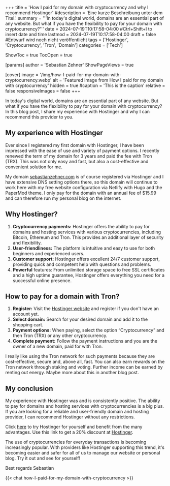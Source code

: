 +++
title = 'How I paid for my domain with cryptocurrency and why I recommend Hostinger'
#description = 'Eine kurze Beschreibung unter dem Titel.'
summary = '''In today's digital world, domains are an essential part of any website. But what if you have the flexibility to pay for your domain with cryptocurrency?'''
date = 2024-07-19T10:17:58-04:00 #Ctrl+Shift+I to insert date and time
lastmod = 2024-07-19T10:17:58-04:00
draft = false #Entwurf wird noch nicht veröffentlicht
tags = ['Hostinger', 'Cryptocurrency', 'Tron', 'Domain']
categories = ['Tech']

ShowToc = true
TocOpen = true

[params]
    author = 'Sebastian Zehner'
    ShowPageViews = true

[cover]
    image = '/img/how-I-paid-for-my-domain-with-cryptocurrency.webp'
    alt = 'Featured image from How I paid for my domain with cryptocurrency'
    hidden = true
    #caption = 'This is the caption'
    relative = false
    responsiveImages = false
+++

In today's digital world, domains are an essential part of any website. But what if you have the flexibility to pay for your domain with cryptocurrency? In this blog post, I share my experience with Hostinger and why I can recommend this provider to you.

## My experience with Hostinger

Ever since I registered my first domain with Hostinger, I have been impressed with the ease of use and variety of payment options. I recently renewed the term of my domain for 3 years and paid the fee with Tron (TRX). This was not only easy and fast, but also a cost-effective and convenient solution for me.

My domain [sebastianzehner.com](sebastianzehner.com) is of course registered via Hostinger and I have extensive DNS setting options there, so this domain will continue to work here with my free website configuration via Netlify with Hugo and the PaperMod theme. I only pay for the domain with an annual fee of $15.99 and can therefore run my personal blog on the internet.

## Why Hostinger?

1. **Cryptocurrency payments:** Hostinger offers the ability to pay for domains and hosting services with various cryptocurrencies, including Bitcoin, Ethereum and Tron. This provides an additional layer of security and flexibility.
2. **User-friendliness:** The platform is intuitive and easy to use for both beginners and experienced users.
3. **Customer support:** Hostinger offers excellent 24/7 customer support, providing quick and competent help with questions and problems.
4. **Powerful** features: From unlimited storage space to free SSL certificates and a high uptime guarantee, Hostinger offers everything you need for a successful online presence.

## How to pay for a domain with Tron?

1. **Register:** Visit the [Hostinger website](https://bit.ly/3W9oyZG) and register if you don't have an account yet.
2. **Select domain:** Search for your desired domain and add it to the shopping cart.
3. **Payment options:** When paying, select the option “Cryptocurrency” and then Tron (TRX) or any other cryptocurrency.
4. **Complete payment:** Follow the payment instructions and you are the owner of a new domain, paid for with Tron.

I really like using the Tron network for such payments because they are cost-effective, secure and, above all, fast. You can also earn rewards on the Tron network through staking and voting. Further income can be earned by renting out energy. Maybe more about this in another blog post.

## My conclusion

My experience with Hostinger was and is consistently positive. The ability to pay for domains and hosting services with cryptocurrencies is a big plus. If you are looking for a reliable and user-friendly domain and hosting provider, I can recommend Hostinger without any restrictions.

Click [here](https://bit.ly/3W9oyZG) to try Hostinger for yourself and benefit from the many advantages. Use this link to get a 20% discount at [Hostinger](https://bit.ly/3W9oyZG).

The use of cryptocurrencies for everyday transactions is becoming increasingly popular. With providers like Hostinger supporting this trend, it's becoming easier and safer for all of us to manage our website or personal blog. Try it out and see for yourself!

Best regards
Sebastian

{{< chat how-I-paid-for-my-domain-with-cryptocurrency >}}

